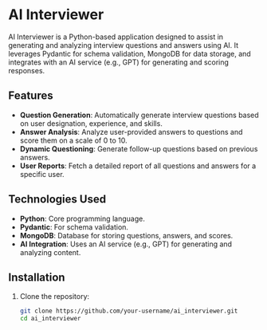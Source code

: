 # AI Interviewer

AI Interviewer is a Python-based application designed to assist in generating and analyzing interview questions and answers using AI. It leverages Pydantic for schema validation, MongoDB for data storage, and integrates with an AI service (e.g., GPT) for generating and scoring responses.

## Features

- **Question Generation**: Automatically generate interview questions based on user designation, experience, and skills.
- **Answer Analysis**: Analyze user-provided answers to questions and score them on a scale of 0 to 10.
- **Dynamic Questioning**: Generate follow-up questions based on previous answers.
- **User Reports**: Fetch a detailed report of all questions and answers for a specific user.

## Technologies Used

- **Python**: Core programming language.
- **Pydantic**: For schema validation.
- **MongoDB**: Database for storing questions, answers, and scores.
- **AI Integration**: Uses an AI service (e.g., GPT) for generating and analyzing content.

## Installation

1. Clone the repository:
   ```bash
   git clone https://github.com/your-username/ai_interviewer.git
   cd ai_interviewer
